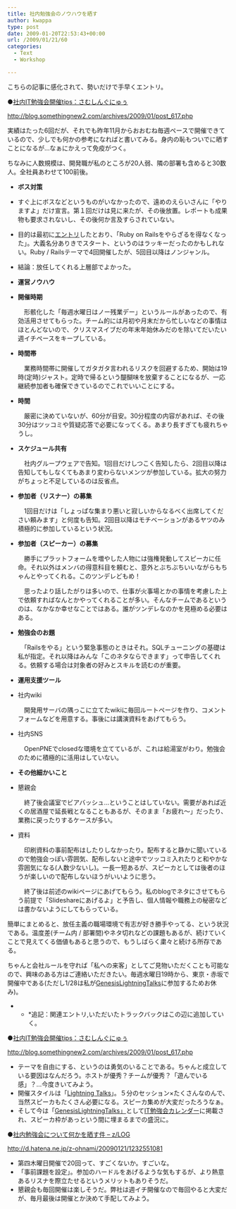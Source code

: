 ```yaml
---
title: 社内勉強会のノウハウを晒す
author: kwappa
type: post
date: 2009-01-20T22:53:43+00:00
url: /2009/01/21/60
categories:
  - Text
  - Workshop

---
```

こちらの記事に感化されて、勢いだけで手早くエントリ。

●<a href="http://blog.somethingnew2.com/archives/2009/01/post_617.php" target="_blank">社内IT勉強会開催tips：さむしんぐにゅぅ</a>
  
http://blog.somethingnew2.com/archives/2009/01/post_617.php

実績はたった6回だが、それでも昨年11月からおおむね毎週ペースで開催できているので、少しでも何かの参考になればと書いてみる。身内の恥もついでに晒すことになるが…なぁにかえって免疫がつく。

<!--more-->

ちなみに人数規模は、開発職が私のところが20人弱、隣の部署も含めると30数人。全社員あわせて100前後。

  * **ボス対策**
  * すぐ上にボスなどというものがいなかったので、遠めのえらいさんに「やりますよ」だけ宣言。第１回だけは見に来たが、その後放置。レポートも成果物も要求されないし、その後何か言及すらされていない。
  * 目的は最初に[エントリ][1]したとおり、「Ruby on Railsをやらざるを得なくなった」。大義名分ありきでスタート、というのはラッキーだったのかもしれない。Ruby / Railsテーマで4回開催したが、5回目以降はノンジャンル。
  * 結論：放任してくれる上層部でよかった。

  * **運営ノウハウ**
  * **開催時期**
  
    　形骸化した「毎週水曜日はノー残業デー」というルールがあったので、有効活用させてもらった。チーム的には月初や月末だから忙しいなどの事情はほとんどないので、クリスマスイブだの年末年始休みだのを除いてだいたい週イチペースをキープしている。 
  * **時間帯**
  
    　業務時間帯に開催してガタガタ言われるリスクを回避するため、開始は19時(定時)ジャスト。定時で帰るという醍醐味を放棄することになるが、一応継続参加者も確保できているのでこれでいいことにする。
  * **時間**
  
    　厳密に決めていないが、60分が目安。30分程度の内容があれば、その後30分はツッコミや質疑応答で必要になってくる。あまり長すぎても疲れちゃうし。
  * **スケジュール共有**
  
    　社内グループウェアで告知。1回目だけしつこく告知したら、2回目以降は告知してもしなくてもあまり変わらないメンツが参加している。拡大の努力がちょっと不足しているのは反省点。
  * **参加者（リスナー）の募集**
  
    　1回目だけは「しょっぱな集まり悪いと寂しいからなるべく出席してください頼みます」と何度も告知。2回目以降はモチベーションがあるヤツのみ積極的に参加しているという状況。
  * **参加者（スピーカー）の募集**
  
    　勝手にプラットフォームを増やした人物には強権発動してスピーカに任命。それ以外はメンバの得意科目を頼むと、意外とぶちぶちいいながらもちゃんとやってくれる。このツンデレどもめ！
  
    　思ったより話したがりは多いので、仕事が火事場とかの事情を考慮した上で依頼すればなんとかやってくれることが多い。そんなチームであるというのは、なかなか幸せなことではある。誰がツンデレなのかを見極める必要はある。
  * **勉強会のお題**
  
    　「Railsをやる」という緊急事態のときはそれ。SQLチューニングの基礎は私が指定。それ以降はみんな「このネタならできます」って申告してくれる。依頼する場合は対象者の好みとスキルを読むのが重要。
  * **運用支援ツール**
  * 社内wiki
  
    　開発用サーバの隅っこに立てたwikiに毎回ルートページを作り、コメントフォームなどを用意する。事後には講演資料をあげてもらう。
  * 社内SNS
  
    　OpenPNEでclosedな環境を立てているが、これは給湯室がわり。勉強会のために積極的に活用はしていない。

  * **その他細かいこと**
  * 懇親会
  
    　終了後会議室でビアバッシュ…ということはしていない。需要があれば近くの居酒屋で延長戦となることもあるが、そのまま「お疲れ～」だったり、業務に戻ったりするケースが多い。
  * 資料
  
    　印刷資料の事前配布はしたりしなかったり。配布すると静かに聞いているので勉強会っぽい雰囲気、配布しないと途中でツッコミ入れたりと和やかな雰囲気になる(人数少ないし)。一長一短あるが、スピーカとしては後者のほうが楽しいので配布しないほうがいいように思う。
  
    　終了後は前述のwikiページにあげてもらう。私のblogでネタにさせてもらう前提で「Slideshareにあげるよ」と予告し、個人情報や職務上の秘密などは書かないようにしてもらっている。

簡単にまとめると、放任主義の職場環境で有志が好き勝手やってる、という状況である。温度差(チーム内 / 部署間)やネタ切れなどの課題もあるが、続けていくことで見えてくる価値もあると思うので、もうしばらく粛々と続ける所存である。

ちゃんと会社ルールを守れば「私への来客」としてご見物いただくことも可能なので、興味のある方はご連絡いただきたい。毎週水曜日19時から、東京・赤坂で開催中である(ただし1/28は私が<a href="http://wiki.somethingnew2.com/lt/" target="_blank">GenesisLightningTalks</a>に参加するためお休み)。

* * *追記：関連エントリ,いただいたトラックバックはこの辺に追加していく。

●<a href="http://blog.somethingnew2.com/archives/2009/01/post_617.php" target="_blank">社内IT勉強会開催tips：さむしんぐにゅぅ</a>
  
http://blog.somethingnew2.com/archives/2009/01/post_617.php

  * テーマを自由にする、というのは勇気のいることである。ちゃんと成立している要因はなんだろう。ホストが優秀？チームが優秀？「遊んでいる感」？…今度きいてみよう。
  * 開催スタイルは「<a href="http://shibuya.pm.org/blosxom/common/lightning_talks.html" target="_blank">Lightning Talks</a>」。５分のセッション×たくさんなのんで、当然スピーカもたくさん必要になる。スピーカ集めが大変だったろうなぁ。
  * そして今は「<a href="http://wiki.somethingnew2.com/lt/" target="_blank">GenesisLightningTalks」</a>として<a href="https://www.google.com/calendar/embed?src=fvijvohm91uifvd9hratehf65k@group.calendar.google.com" target="_blank">IT勉強会カレンダー</a>に掲載され、スピーカ枠があっという間に埋まるまでの盛況に。

●<a href="http://d.hatena.ne.jp/z-ohnami/20090121/1232551081" target="_blank">社内勉強会について何かを晒す件 &#8211; z/LOG</a>
  
http://d.hatena.ne.jp/z-ohnami/20090121/1232551081

  * 第四木曜日開催で20回って、すごくないか。すごいな。
  * 「事前課題を設定」。参加のハードルをあげるような気もするが、より熱意あるリスナを際立たせるというメリットもありそうだ。
  * 懇親会も毎回開催は楽しそうだ。弊社は週イチ開催なので毎回やると大変だが、毎月最後は開催とか決めて手配してみよう。

 [1]: http://kwappa.txt-nifty.com/blog/
